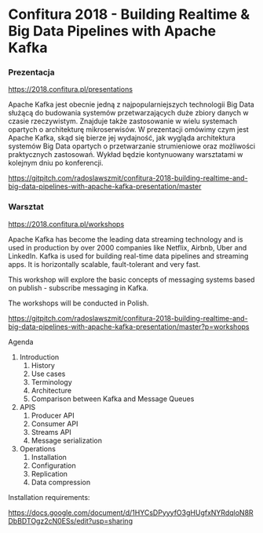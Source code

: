 
# Confitura 2018 - Building Realtime & Big Data Pipelines with Apache Kafka

### Prezentacja

https://2018.confitura.pl/presentations

Apache Kafka jest obecnie jedną z najpopularniejszych technologii Big Data służącą do budowania systemów przetwarzających duże zbiory danych w czasie rzeczywistym. Znajduje także zastosowanie w wielu systemach opartych o architekturę mikroserwisów. W prezentacji omówimy czym jest Apache Kafka, skąd się bierze jej wydajność, jak wygląda architektura systemów Big Data opartych o przetwarzanie strumieniowe oraz możliwości praktycznych zastosowań. Wykład będzie kontynuowany warsztatami w kolejnym dniu po konferencji.

https://gitpitch.com/radoslawszmit/confitura-2018-building-realtime-and-big-data-pipelines-with-apache-kafka-presentation/master

### Warsztat

https://2018.confitura.pl/workshops

Apache Kafka has become the leading data streaming technology and is used in production by over 2000 companies like Netflix, Airbnb, Uber and LinkedIn. Kafka is used for building real-time data pipelines and streaming apps. It is horizontally scalable, fault-tolerant and very fast.

This workshop will explore the basic concepts of messaging systems based on publish - subscribe messaging in Kafka.

The workshops will be conducted in Polish.

https://gitpitch.com/radoslawszmit/confitura-2018-building-realtime-and-big-data-pipelines-with-apache-kafka-presentation/master?p=workshops

Agenda
1. Introduction
    1. History
    1. Use cases
    1. Terminology
    1. Architecture
    1. Comparison between Kafka and Message Queues
1. APIS
    1. Producer API
    1. Consumer API
    1. Streams API
    1. Message serialization
1. Operations
    1. Installation
    1. Configuration
    1. Replication
    1. Data compression
    
Installation requirements:

https://docs.google.com/document/d/1HYCsDPyyyfO3gHUgfxNYRdqloN8RDbBDTOgz2cN0ESs/edit?usp=sharing